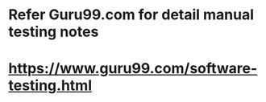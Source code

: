 # Refer Guru99.com for detail manual testing notes

# https://www.guru99.com/software-testing.html

